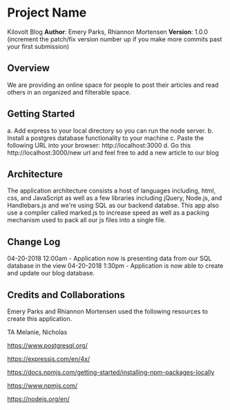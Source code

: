 # Project Name
Kilovolt Blog
**Author**: Emery Parks, Rhiannon Mortensen
**Version**: 1.0.0 (increment the patch/fix version number up if you make more commits past your first submission)

## Overview
We are providing an online space for people to post their articles and read others in an organized and filterable space.

## Getting Started
a. Add express to your local directory so you can run the node server.
b. Install a postgres database functionality to your machine 
c. Paste the following URL into your browser: http://localhost:3000
d. Go this http://localhost:3000/new url and feel free to add a new article to our blog 

## Architecture
The application architecture consists a host of languages including, html, css, and JavaScript as well as a few libraries including jQuery, Node.js, and Handlebars.js and we're using SQL as our backend databse. This app also use a compiler called marked.js to increase speed as well as a packing mechanism used to pack all our js files into a single file.

## Change Log
04-20-2018 12:00am - Application now is presenting data from our SQL database in the view
04-20-2018 1:30pm - Application is now able to create and update our blog database. 

## Credits and Collaborations
Emery Parks and Rhiannon Mortensen used the following resources to create this application.

TA Melanie, Nicholas

https://www.postgresql.org/ 

https://expressjs.com/en/4x/

https://docs.npmjs.com/getting-started/installing-npm-packages-locally

https://www.npmjs.com/

https://nodejs.org/en/
